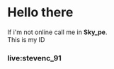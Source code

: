 
# Hello there
If i'm not online call me in <b>Sky_pe</b>.<br/>
This is my ID <br/>
<h3>live:stevenc_91</h3><br/>
